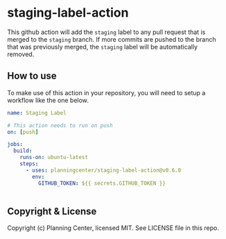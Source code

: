 # staging-label-action


This github action will add the `staging` label to any pull request that is merged to the `staging` branch. If more commits are pushed to the branch that was previously merged, the `staging` label will be automatically removed.

## How to use

To make use of this action in your repository, you will need to setup a workflow like the one below.

```yaml
name: Staging Label

# This action needs to run on push
on: [push]

jobs:
  build:
    runs-on: ubuntu-latest
    steps:
      - uses: planningcenter/staging-label-action@v0.6.0
        env:
          GITHUB_TOKEN: ${{ secrets.GITHUB_TOKEN }}
        
```

## Copyright & License

Copyright (c) Planning Center, licensed MIT. See LICENSE file in this repo.
